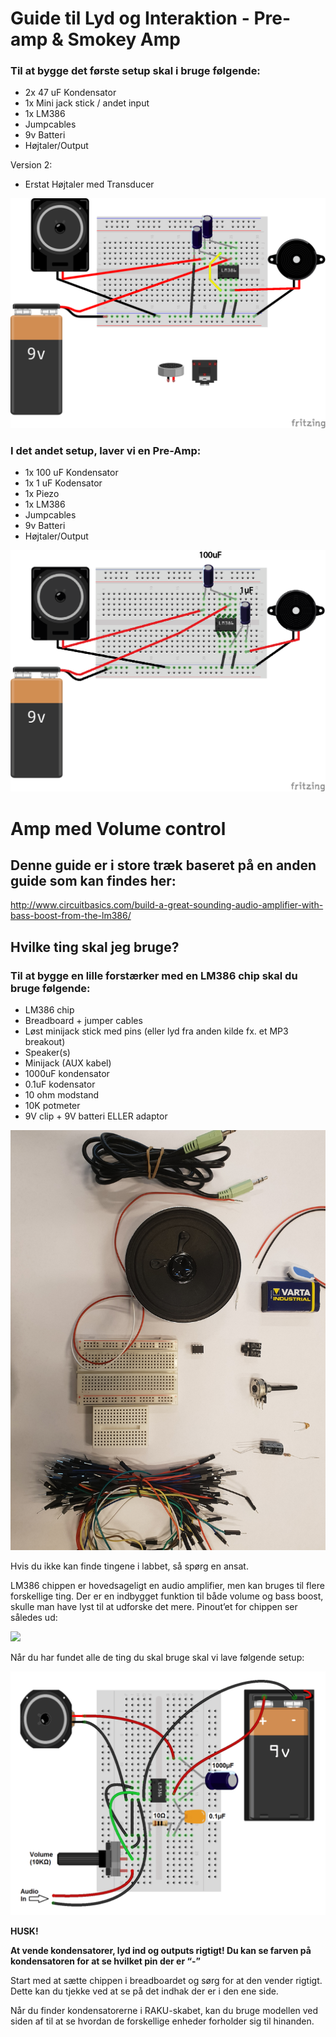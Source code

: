 
# Guide til Lyd og Interaktion - Pre-amp & Smokey Amp

### Til at bygge det første setup skal i bruge følgende:
* 2x 47 uF Kondensator
* 1x Mini jack stick / andet input
* 1x LM386
* Jumpcables
* 9v Batteri
* Højtaler/Output

Version 2:
* Erstat Højtaler med Transducer

![](https://github.com/DDlabAU/LM386-Forstaerker-Chip/blob/master/Billeder/SmokeyAmp_bb.png)



### I det andet setup, laver vi en Pre-Amp:
* 1x 100 uF Kondensator
* 1x 1 uF Kodensator
* 1x Piezo
* 1x LM386
* Jumpcables
* 9v Batteri
* Højtaler/Output

![](https://github.com/DDlabAU/LM386-Forstaerker-Chip/blob/master/Billeder/preampsetup.png)




# Amp med Volume control
## Denne guide er i store træk baseret på en anden guide som kan findes her:
http://www.circuitbasics.com/build-a-great-sounding-audio-amplifier-with-bass-boost-from-the-lm386/


## Hvilke ting skal jeg bruge?

### Til at bygge en lille forstærker med en LM386 chip skal du bruge følgende:
* LM386 chip
* Breadboard + jumper cables
* Løst minijack stick med pins (eller lyd fra anden kilde fx. et MP3 breakout)
* Speaker(s)
* Minijack (AUX kabel)
* 1000uF kondensator
* 0.1uF kodensator
* 10 ohm modstand
* 10K potmeter
* 9V clip + 9V batteri ELLER adaptor

![](https://github.com/DDlabAU/LM386-Forstaerker-Chip/blob/master/Billeder/20181109_142224.jpg)


Hvis du ikke kan finde tingene i labbet, så spørg en ansat.

LM386 chippen er hovedsageligt en audio amplifier, men kan bruges til flere forskellige ting.
Der er en indbygget funktion til både volume og bass boost, skulle man have lyst til at udforske det mere.
Pinout’et for chippen ser således ud:

![](https://github.com/DDlabAU/LM386-Forstaerker-Chip/blob/master/Billeder/Sk%C3%A6rmbillede%202018-11-09%20kl.%2014.36.53.png)

Når du har fundet alle de ting du skal bruge skal vi lave følgende setup:


![](https://github.com/DDlabAU/LM386-Forstaerker-Chip/blob/master/Billeder/LM386-Audio-Amplifier-Minimal-With-Star-Ground-NEW-NEW-1024x792.png)




**HUSK!**

**At vende kondensatorer, lyd ind og outputs rigtigt!
Du kan se farven på kondensatoren for at se hvilket pin der er “-”**

Start med at sætte chippen i breadboardet og sørg for at den vender rigtigt.
Dette kan du tjekke ved at se på det indhak der er i den ene side.

Når du finder kondensatorerne i RAKU-skabet, kan du bruge modellen ved siden af
til at se hvordan de forskellige enheder forholder sig til hinanden.
